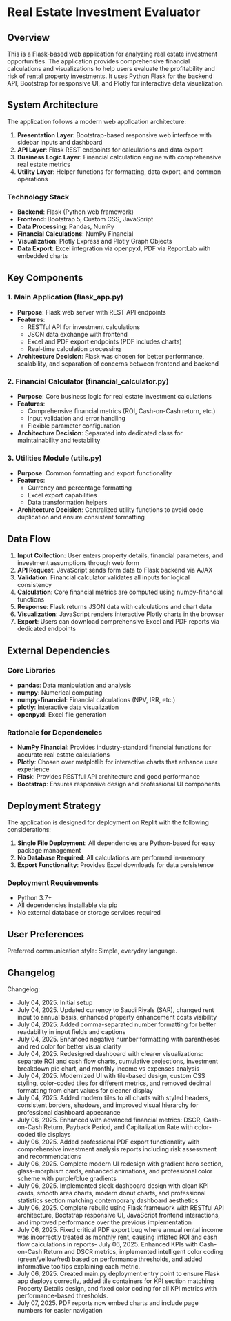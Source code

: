# Real Estate Investment Evaluator

## Overview

This is a Flask-based web application for analyzing real estate investment opportunities. The application provides comprehensive financial calculations and visualizations to help users evaluate the profitability and risk of rental property investments. It uses Python Flask for the backend API, Bootstrap for responsive UI, and Plotly for interactive data visualization.

## System Architecture

The application follows a modern web application architecture:

1. **Presentation Layer**: Bootstrap-based responsive web interface with sidebar inputs and dashboard
2. **API Layer**: Flask REST endpoints for calculations and data export
3. **Business Logic Layer**: Financial calculation engine with comprehensive real estate metrics
4. **Utility Layer**: Helper functions for formatting, data export, and common operations

### Technology Stack
- **Backend**: Flask (Python web framework)
- **Frontend**: Bootstrap 5, Custom CSS, JavaScript
- **Data Processing**: Pandas, NumPy
- **Financial Calculations**: NumPy Financial
- **Visualization**: Plotly Express and Plotly Graph Objects
- **Data Export**: Excel integration via openpyxl, PDF via ReportLab with embedded charts

## Key Components

### 1. Main Application (flask_app.py)
- **Purpose**: Flask web server with REST API endpoints
- **Features**: 
  - RESTful API for investment calculations
  - JSON data exchange with frontend
  - Excel and PDF export endpoints (PDF includes charts)
  - Real-time calculation processing
- **Architecture Decision**: Flask was chosen for better performance, scalability, and separation of concerns between frontend and backend

### 2. Financial Calculator (financial_calculator.py)
- **Purpose**: Core business logic for real estate investment calculations
- **Features**:
  - Comprehensive financial metrics (ROI, Cash-on-Cash return, etc.)
  - Input validation and error handling
  - Flexible parameter configuration
- **Architecture Decision**: Separated into dedicated class for maintainability and testability

### 3. Utilities Module (utils.py)
- **Purpose**: Common formatting and export functionality
- **Features**:
  - Currency and percentage formatting
  - Excel export capabilities
  - Data transformation helpers
- **Architecture Decision**: Centralized utility functions to avoid code duplication and ensure consistent formatting

## Data Flow

1. **Input Collection**: User enters property details, financial parameters, and investment assumptions through web form
2. **API Request**: JavaScript sends form data to Flask backend via AJAX
3. **Validation**: Financial calculator validates all inputs for logical consistency
4. **Calculation**: Core financial metrics are computed using numpy-financial functions
5. **Response**: Flask returns JSON data with calculations and chart data
6. **Visualization**: JavaScript renders interactive Plotly charts in the browser
7. **Export**: Users can download comprehensive Excel and PDF reports via dedicated endpoints

## External Dependencies

### Core Libraries
- **pandas**: Data manipulation and analysis
- **numpy**: Numerical computing
- **numpy-financial**: Financial calculations (NPV, IRR, etc.)
- **plotly**: Interactive data visualization
- **openpyxl**: Excel file generation

### Rationale for Dependencies
- **NumPy Financial**: Provides industry-standard financial functions for accurate real estate calculations
- **Plotly**: Chosen over matplotlib for interactive charts that enhance user experience
- **Flask**: Provides RESTful API architecture and good performance
- **Bootstrap**: Ensures responsive design and professional UI components

## Deployment Strategy

The application is designed for deployment on Replit with the following considerations:

1. **Single File Deployment**: All dependencies are Python-based for easy package management
2. **No Database Required**: All calculations are performed in-memory
3. **Export Functionality**: Provides Excel downloads for data persistence

### Deployment Requirements
- Python 3.7+
- All dependencies installable via pip
- No external database or storage services required

## User Preferences

Preferred communication style: Simple, everyday language.

## Changelog

Changelog:
- July 04, 2025. Initial setup
- July 04, 2025. Updated currency to Saudi Riyals (SAR), changed rent input to annual basis, enhanced property enhancement costs visibility
- July 04, 2025. Added comma-separated number formatting for better readability in input fields and captions
- July 04, 2025. Enhanced negative number formatting with parentheses and red color for better visual clarity
- July 04, 2025. Redesigned dashboard with clearer visualizations: separate ROI and cash flow charts, cumulative projections, investment breakdown pie chart, and monthly income vs expenses analysis
- July 04, 2025. Modernized UI with tile-based design, custom CSS styling, color-coded tiles for different metrics, and removed decimal formatting from chart values for cleaner display
- July 04, 2025. Added modern tiles to all charts with styled headers, consistent borders, shadows, and improved visual hierarchy for professional dashboard appearance
- July 06, 2025. Enhanced with advanced financial metrics: DSCR, Cash-on-Cash Return, Payback Period, and Capitalization Rate with color-coded tile displays
- July 06, 2025. Added professional PDF export functionality with comprehensive investment analysis reports including risk assessment and recommendations
- July 06, 2025. Complete modern UI redesign with gradient hero section, glass-morphism cards, enhanced animations, and professional color scheme with purple/blue gradients
- July 06, 2025. Implemented sleek dashboard design with clean KPI cards, smooth area charts, modern donut charts, and professional statistics section matching contemporary dashboard aesthetics
- July 06, 2025. Complete rebuild using Flask framework with RESTful API architecture, Bootstrap responsive UI, JavaScript frontend interactions, and improved performance over the previous implementation
- July 06, 2025. Fixed critical PDF export bug where annual rental income was incorrectly treated as monthly rent, causing inflated ROI and cash flow calculations in reports- July 06, 2025. Enhanced KPIs with Cash-on-Cash Return and DSCR metrics, implemented intelligent color coding (green/yellow/red) based on performance thresholds, and added informative tooltips explaining each metric.
- July 06, 2025. Created main.py deployment entry point to ensure Flask app deploys correctly, added tile containers for KPI section matching Property Details design, and fixed color coding for all KPI metrics with performance-based thresholds.
- July 07, 2025. PDF reports now embed charts and include page numbers for easier navigation
